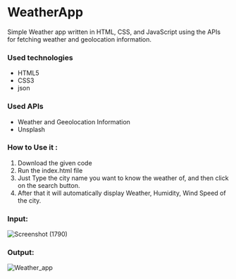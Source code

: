 <h1>WeatherApp</h1>

<p>Simple Weather app written in HTML, CSS, and JavaScript using the APIs for fetching weather and geolocation information.</p>

<h3>Used technologies</h3>
<ul>
  <li>HTML5</li>
  <li>CSS3</li>
  <li>json</li>
</ul>

<h3>Used APIs</h4>
<ul>
  <li>Weather and Geeolocation Information</li>
 <li>Unsplash</li>
</ul>
<h3>How to Use it :</h3>
  <ol>
      <li>Download the given code</li> 
      <li>Run the index.html file</li>
      <li>Just Type the city name you want to know the weather of, and then click on the search button.</li> 
      <li>After that it will automatically display Weather, Humidity, Wind Speed of the city.</li> 
  </ol>
  <h3>Input:</h3>
  
![Screenshot (1790)](https://user-images.githubusercontent.com/67019423/123564321-a10eb180-d7d6-11eb-9b43-f75beb3e60d4.png)
  <h3>Output:</h3>
  
![Weather_app](https://user-images.githubusercontent.com/67019423/123564242-42493800-d7d6-11eb-9cff-6cc40a0d71ef.gif)
